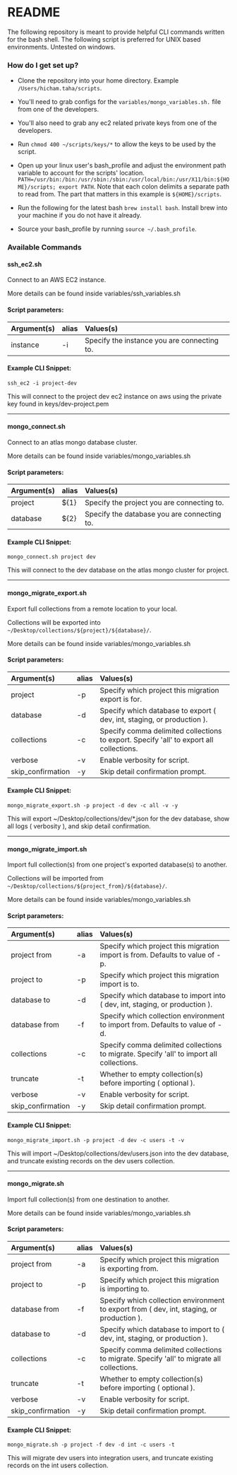 # README #

The following repository is meant to provide helpful CLI commands written for the bash shell.
The following script is preferred for UNIX based environments. Untested on windows.

### How do I get set up? ###

* Clone the repository into your home directory. Example `/Users/hicham.taha/scripts`.

* You'll need to grab configs for the `variables/mongo_variables.sh.` file from one of the developers.

* You'll also need to grab any ec2 related private keys from one of the developers.

* Run `chmod 400 ~/scripts/keys/*` to allow the keys to be used by the script.

* Open up your linux user's bash_profile and adjust the environment path variable to account for the scripts' location. `PATH=/usr/bin:/bin:/usr/sbin:/sbin:/usr/local/bin:/usr/X11/bin:${HOME}/scripts; export PATH`. Note that each colon delimits a separate path to read from. The part that matters in this example is `${HOME}/scripts`.

* Run the following for the latest bash `brew install bash`. Install brew into your machine if you do not have it already.

* Source your bash_profile by running `source ~/.bash_profile`.

### Available Commands ###

#### ssh_ec2.sh

Connect to an AWS EC2 instance.

More details can be found inside variables/ssh_variables.sh

#### Script parameters:

| Argument(s)             | alias         | Values(s)                                                         |
|:------------------------|:--------------|:------------------------------------------------------------------|
| instance                | -i            | Specify the instance you are connecting to.

#### Example CLI Snippet:

`ssh_ec2 -i project-dev`

This will connect to the project dev ec2 instance on aws using the private key found in keys/dev-project.pem




--------------------------------------------
#### mongo_connect.sh

Connect to an atlas mongo database cluster.

More details can be found inside variables/mongo_variables.sh

#### Script parameters:

| Argument(s)             | alias         | Values(s)                                                         |
|:------------------------|:--------------|:------------------------------------------------------------------|
| project                 | ${1}          | Specify the project you are connecting to.
| database                | ${2}          | Specify the database you are connecting to.

#### Example CLI Snippet:

`mongo_connect.sh project dev`

This will connect to the dev database on the atlas mongo cluster for project.




--------------------------------------------
#### mongo_migrate_export.sh

Export full collections from a remote location to your local.

Collections will be exported into `~/Desktop/collections/${project}/${database}/`.

More details can be found inside variables/mongo_variables.sh

#### Script parameters:

| Argument(s)             | alias         | Values(s)                                                         |
|:------------------------|:--------------|:------------------------------------------------------------------|
| project                 | -p            | Specify which project this migration export is for.
| database                | -d            | Specify which database to export ( dev, int, staging, or production ).
| collections             | -c            | Specify comma delimited collections to export. Specify 'all' to export all collections.
| verbose                 | -v            | Enable verbosity for script.
| skip_confirmation       | -y            | Skip detail confirmation prompt.

#### Example CLI Snippet:

`mongo_migrate_export.sh -p project -d dev -c all -v -y` 

This will export ~/Desktop/collections/dev/*.json for the dev database, show all logs ( verbosity ), and skip detail confirmation.




--------------------------------------------
#### mongo_migrate_import.sh

Import full collection(s) from one project's exported database(s) to another.

Collections will be imported from `~/Desktop/collections/${project_from}/${database}/`.

More details can be found inside variables/mongo_variables.sh

#### Script parameters:

| Argument(s)             | alias         | Values(s)                                                         |
|:------------------------|:--------------|:------------------------------------------------------------------|
| project from            | -a            | Specify which project this migration import is from. Defaults to value of -p.
| project to              | -p            | Specify which project this migration import is to.
| database to             | -d            | Specify which database to import into ( dev, int, staging, or production ).
| database from           | -f            | Specify which collection environment to import from. Defaults to value of -d.
| collections             | -c            | Specify comma delimited collections to migrate. Specify 'all' to import all collections.
| truncate                | -t            | Whether to empty collection(s) before importing ( optional ).
| verbose                 | -v            | Enable verbosity for script.
| skip_confirmation       | -y            | Skip detail confirmation prompt.

#### Example CLI Snippet:

`mongo_migrate_import.sh -p project -d dev -c users -t -v` 

This will import ~/Desktop/collections/dev/users.json into the dev database, and truncate existing records on the dev users collection.




--------------------------------------------
#### mongo_migrate.sh

Import full collection(s) from one destination to another.

More details can be found inside variables/mongo_variables.sh

#### Script parameters:

| Argument(s)             | alias         | Values(s)                                                         |
|:------------------------|:--------------|:------------------------------------------------------------------|
| project from           | -a             | Specify which project this migration is exporting from.
| project to             | -p             | Specify which project this migration is importing to.
| database from          | -f             | Specify which collection environment to export from ( dev, int, staging, or production ).
| database to            | -d             | Specify which database to import to ( dev, int, staging, or production ).
| collections            | -c             | Specify comma delimited collections to migrate. Specify 'all' to migrate all collections.
| truncate               | -t             | Whether to empty collection(s) before importing ( optional ).
| verbose                | -v             | Enable verbosity for script.
| skip_confirmation      | -y             | Skip detail confirmation prompt.

#### Example CLI Snippet:

`mongo_migrate.sh -p project -f dev -d int -c users -t` 

This will migrate dev users into integration users, and truncate existing records on the int users collection. 